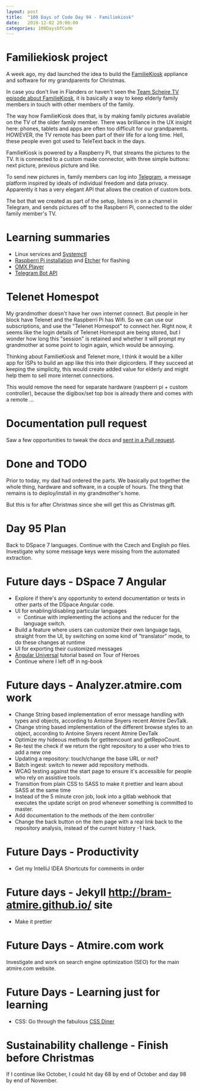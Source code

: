 ```yaml
---
layout: post
title:  "100 Days of Code Day 94 - Familiekiosk"
date:   2018-12-02 20:00:00
categories: 100DaysOfCode
---
```


# Familiekiosk project

A week ago, my dad launched the idea to build the [FamilieKiosk](https://github.com/TeamScheire/familiekiosk) appliance and software for my grandparents for Christmas.

In case you don't live in Flanders or haven't seen the [Team Scheire TV episode about FamilieKiosk](https://www.vrt.be/vrtnu/a-z/team-scheire/1/team-scheire-s1a3/), it is basically a way to keep elderly family members in touch with other members of the family.

The way how FamilieKiosk does that, is by making family pictures available on the TV of the older family member. There was brilliance in the UX insight here: phones, tablets and apps are often too difficult for our grandparents. HOWEVER, the TV remote has been part of their life for a long time. Hell, these people even got used to TeleText back in the days.

FamilieKiosk is powered by a Raspberry Pi, that streams the pictures to the TV. It is connected to a custom made connector, with three simple buttons: next picture, previous picture and like.

To send new pictures in, family members can log into [Telegram](https://www.telegram.org), a message platform inspired by ideals of individual freedom and data privacy. Apparently it has a very elegant API that allows the creation of custom bots.

The bot that we created as part of the setup, listens in on a channel in Telegram, and sends pictures off to the Raspberri Pi, connected to the older family member's TV.

# Learning summaries

* Linux services and [Systemctl](https://www.linode.com/docs/quick-answers/linux-essentials/introduction-to-systemctl/)
* [Raspberri Pi installation](https://www.raspberrypi.org/learning/hardware-guide/) and [Etcher](https://www.balena.io/etcher/) for flashing
* [OMX Player](https://elinux.org/Omxplayer)
* [Telegram Bot API](https://core.telegram.org/bots)

# Telenet Homespot

My grandmother doesn't have her own internet connect. But people in her block have Telenet and the Raspberri Pi has Wifi. So we can use our subscriptions, and use the "Telenet Homespot" to connect her.
Right now, it seems like the login details of Telenet Homespot are being stored, but I wonder how long this "session" is retained and whether it will prompt my grandmother at some point to login again, which would be annoying.

Thinking about FamilieKiosk and Telenet more, I think it would be a killer app for ISPs to build an app like this into their digicorders. If they succeed at keeping the simplicity, this would create added value for elderly and might help them to sell more internet connections.

This would remove the need for separate hardware (raspberri pi + custom controller), because the digibox/set top box is already there and comes with a remote ... 

# Documentation pull request

Saw a few opportunities to tweak the docs and [sent in a Pull request](https://github.com/TeamScheire/familiekiosk/pull/3).

# Done and TODO

Prior to today, my dad had ordered the parts. We basically put together the whole thing, hardware and software, in a couple of hours. The thing that remains is to deploy/install in my grandmother's home.

But this is for after Christmas since she will get this as Christmas gift.

# Day 95 Plan

Back to DSpace 7 languages.
Continue with the Czech and English po files.
Investigate why some message keys were missing from the automated extraction.

# Future days - DSpace 7 Angular

* Explore if there's any opportunity to extend documentation or tests in other parts of the DSpace Angular code.
* UI for enabling/disabling particular languages
    * Continue with implementing the actions and the reducer for the language switch.
* Build a feature where users can customize their own language tags, straight from the UI, by switching on some kind of "translator" mode, to do these changes at runtime
* UI for exporting their customized messages
* [Angular Universal](https://angular.io/guide/universal) tutorial based on Tour of Heroes
* Continue where I left off in ng-book

# Future days - Analyzer.atmire.com work

* Change String based implementation of error message handling with types and objects, according to Antoine Snyers recent Atmire DevTalk.
* Change string based implementation of the different browse styles to an object, according to Antoine Snyers recent Atmire DevTalk
* Optimize my hideous methods for getItemcount and getRepoCount.
* Re-test the check if we return the right repository to a user who tries to add a new one
* Updating a repository: touch/change the base URL or not?
* Batch ingest: switch to newer add repository methods.
* WCAG testing against the start page to ensure it's accessible for people who rely on assistive tools.
* Transition from plain CSS to SASS to make it prettier and learn about SASS at the same time
* Instead of the 5 minute cron job, look into a gitlab webhook that executes the update script on prod whenever something is committed to master.
* Add documentation to the methods of the item controller
* Change the back button on the item page with a real link back to the repository analysis, instead of the current history -1 hack.

# Future Days - Productivity

* Get my IntelliJ IDEA Shortcuts for comments in order

# Future days - Jekyll http://bram-atmire.github.io/ site

* Make it prettier

# Future Days - Atmire.com work

Investigate and work on search engine optimization (SEO) for the main atmire.com website.

# Future Days - Learning just for learning

* CSS: Go through the fabulous [CSS Diner](https://flukeout.github.io/)

# Sustainability challenge - Finish before Christmas

If I continue like October, I could hit day 68 by end of October and day 98 by end of November.